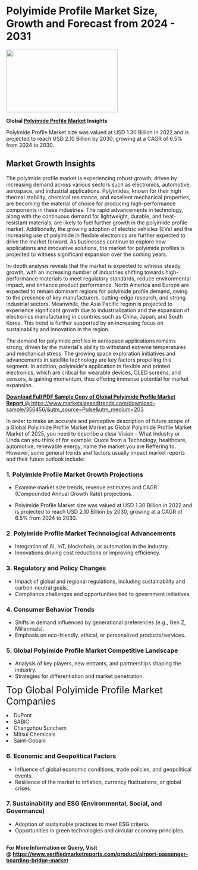 <H1>Polyimide Profile Market Size, Growth and Forecast from 2024 - 2031</H1><img class="aligncenter size-medium wp-image-584254" src="https://thirdeyenews.in/wp-content/uploads/2024/09/Global-Market-Research-300x168.jpeg" alt="" width="300" height="168" /><p><strong>Global&nbsp;<a href="https://www.marketsizeandtrends.com/download-sample/356456/&amp;utm_source=Pulse&amp;utm_medium=203">Polyimide Profile Market</a> Insights</strong></p><p>Polyimide Profile Market size was valued at USD 1.30 Billion in 2022 and is projected to reach USD 2.10 Billion by 2030, growing at a CAGR of 6.5% from 2024 to 2030.</p><p><h2>Market Growth Insights</h2> <p>The polyimide profile market is experiencing robust growth, driven by increasing demand across various sectors such as electronics, automotive, aerospace, and industrial applications. Polyimides, known for their high thermal stability, chemical resistance, and excellent mechanical properties, are becoming the material of choice for producing high-performance components in these industries. The rapid advancements in technology, along with the continuous demand for lightweight, durable, and heat-resistant materials, are likely to fuel further growth in the polyimide profile market. Additionally, the growing adoption of electric vehicles (EVs) and the increasing use of polyimide in flexible electronics are further expected to drive the market forward. As businesses continue to explore new applications and innovative solutions, the market for polyimide profiles is projected to witness significant expansion over the coming years.</p> <p><a href="#"></a></p> <p>In-depth analysis reveals that the market is expected to witness steady growth, with an increasing number of industries shifting towards high-performance materials to meet regulatory standards, reduce environmental impact, and enhance product performance. North America and Europe are expected to remain dominant regions for polyimide profile demand, owing to the presence of key manufacturers, cutting-edge research, and strong industrial sectors. Meanwhile, the Asia Pacific region is projected to experience significant growth due to industrialization and the expansion of electronics manufacturing in countries such as China, Japan, and South Korea. This trend is further supported by an increasing focus on sustainability and innovation in the region.</p> <p>The demand for polyimide profiles in aerospace applications remains strong, driven by the material's ability to withstand extreme temperatures and mechanical stress. The growing space exploration initiatives and advancements in satellite technology are key factors propelling this segment. In addition, polyimide's application in flexible and printed electronics, which are critical for wearable devices, OLED screens, and sensors, is gaining momentum, thus offering immense potential for market expansion.</p> <p><a href="#"></p><p><span class=""><strong>Download Full PDF Sample Copy of Global Polyimide Profile Market Report</strong> @ <a href="https://www.marketsizeandtrends.com/download-sample/356456/&amp;utm_source=Pulse&amp;utm_medium=203" target="_blank">https://www.marketsizeandtrends.com/download-sample/356456/&amp;utm_source=Pulse&amp;utm_medium=203</a></span></p><p>In order to make an accurate and perceptive description of future scope of a Global&nbsp;Polyimide Profile Market Market as Global&nbsp;Polyimide Profile Market Market of 2025, you need to describe a clear Vision &ndash; What Industry or Linda can you think of for example: Quote from a Technology, healthcare, automotive, renewable energy, name the market you are Reffering to. However, some general trends and factors usually impact market reports and their future outlook include:</p><h3>1.&nbsp;<strong>Polyimide Profile Market Growth Projections</strong></h3><ul><li>Examine market size trends, revenue estimates and CAGR (Compounded Annual Growth Rate) projections.</li><li><p>Polyimide Profile Market size was valued at USD 1.30 Billion in 2022 and is projected to reach USD 2.10 Billion by 2030, growing at a CAGR of 6.5% from 2024 to 2030.</p></li></ul><h3>2.&nbsp;<strong>Polyimide Profile Market Technological Advancements</strong></h3><ul><li>Integration of AI, IoT, blockchain, or automation in the industry.</li><li>Innovations driving cost reductions or improving efficiency.</li></ul><h3>3.&nbsp;<strong>Regulatory and Policy Changes</strong></h3><ul><li>Impact of global and regional regulations, including sustainability and carbon-neutral goals.</li><li>Compliance challenges and opportunities tied to government initiatives.</li></ul><h3>4.&nbsp;<strong>Consumer Behavior Trends</strong></h3><ul><li>Shifts in demand influenced by generational preferences (e.g., Gen Z, Millennials).</li><li>Emphasis on eco-friendly, ethical, or personalized products/services.</li></ul><h3>5.&nbsp;<strong>Global Polyimide Profile Market Competitive Landscape</strong></h3><ul><li>Analysis of key players, new entrants, and partnerships shaping the industry.</li><li>Strategies for differentiation and market penetration.</li></ul><p data-pm-slice="1 1 []"><span style="color: inherit; font-family: inherit; font-size: 25px;">Top Global Polyimide Profile Market Companies</span></p><div class="" data-test-id=""><p><li>DuPont</li><li> SABIC</li><li> Changzhou Sunchem</li><li> Mitsui Chemicals</li><li> Saint-Gobain</li></p></div><h3>6.&nbsp;<strong>Economic and Geopolitical Factors</strong></h3><ul><li>Influence of global economic conditions, trade policies, and geopolitical events.</li><li>Resilience of the market to inflation, currency fluctuations, or global crises.</li></ul><h3>7.&nbsp;<strong>Sustainability and ESG (Environmental, Social, and Governance)</strong></h3><ul><li>Adoption of sustainable practices to meet ESG criteria.</li><li>Opportunities in green technologies and circular economy principles.</li></ul><h2><strong style="font-size: 14px;">For More Information or Query, Visit @&nbsp;</strong><a style="background-color: #ffffff; font-size: 14px;" href="https://www.marketsizeandtrends.com/report/polyimide-profile-market/" target="_blank">https://www.verifiedmarketreports.com/product/airport-passenger-boarding-bridge-market</a></h2>
